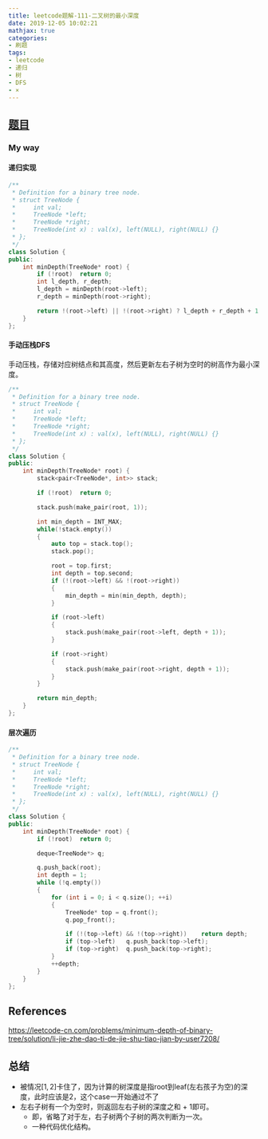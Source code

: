 ```yaml
---
title: leetcode题解-111-二叉树的最小深度
date: 2019-12-05 10:02:21
mathjax: true
categories:
- 刷题
tags: 
- leetcode
- 递归
- 树
- DFS
- ×
---
```




## [题目](https://leetcode-cn.com/problems/minimum-depth-of-binary-tree/)

### My way

#### 递归实现

```C++
/**
 * Definition for a binary tree node.
 * struct TreeNode {
 *     int val;
 *     TreeNode *left;
 *     TreeNode *right;
 *     TreeNode(int x) : val(x), left(NULL), right(NULL) {}
 * };
 */
class Solution {
public:
    int minDepth(TreeNode* root) {      
        if (!root)  return 0;
        int l_depth, r_depth;
        l_depth = minDepth(root->left);
        r_depth = minDepth(root->right);

        return !(root->left) || !(root->right) ? l_depth + r_depth + 1 : min(l_depth, r_depth) + 1;
    }
};
```



#### 手动压栈DFS

手动压栈，存储对应树结点和其高度，然后更新左右子树为空时的树高作为最小深度。

```C++
/**
 * Definition for a binary tree node.
 * struct TreeNode {
 *     int val;
 *     TreeNode *left;
 *     TreeNode *right;
 *     TreeNode(int x) : val(x), left(NULL), right(NULL) {}
 * };
 */
class Solution {
public:
    int minDepth(TreeNode* root) {
        stack<pair<TreeNode*, int>> stack;

        if (!root)  return 0;

        stack.push(make_pair(root, 1));

        int min_depth = INT_MAX;
        while(!stack.empty())
        {
            auto top = stack.top();
            stack.pop();

            root = top.first;
            int depth = top.second;
            if (!(root->left) && !(root->right))
            {
                min_depth = min(min_depth, depth);
            }

            if (root->left)
            {
                stack.push(make_pair(root->left, depth + 1));
            }

            if (root->right)
            {
                stack.push(make_pair(root->right, depth + 1));
            }
        }

        return min_depth;
    }
};
```



#### 层次遍历

```C++
/**
 * Definition for a binary tree node.
 * struct TreeNode {
 *     int val;
 *     TreeNode *left;
 *     TreeNode *right;
 *     TreeNode(int x) : val(x), left(NULL), right(NULL) {}
 * };
 */
class Solution {
public:
    int minDepth(TreeNode* root) {
        if (!root)  return 0;

        deque<TreeNode*> q;

        q.push_back(root);
        int depth = 1;
        while (!q.empty())
        {
            for (int i = 0; i < q.size(); ++i)
            {
                TreeNode* top = q.front();
                q.pop_front();

                if (!(top->left) && !(top->right))    return depth;
                if (top->left)   q.push_back(top->left);
                if (top->right)  q.push_back(top->right);
            }
            ++depth;
        }
    }
};
```



## References

https://leetcode-cn.com/problems/minimum-depth-of-binary-tree/solution/li-jie-zhe-dao-ti-de-jie-shu-tiao-jian-by-user7208/





## 总结

- 被情况$[1, 2]$卡住了，因为计算的树深度是指root到leaf(左右孩子为空)的深度，此时应该是2，这个case一开始通过不了
- 左右子树有一个为空时，则返回左右子树的深度之和 + 1即可。
  - 即，省略了对于左，右子树两个子树的两次判断为一次。
  - 一种代码优化结构。